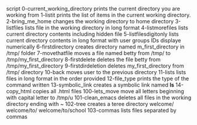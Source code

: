 script 0-current_working_directory prints the current directory you are working from
1-listit prints the list of items in the current working directory.
2-bring_me_home changes the working directory to home directory
3-listfiles lists file in the working directory in long format
4-listmorefiles lists current directory contents including hidden file
5-listfilesdigitonly lists current directory contents in long format with user groups  IDs displaye numerically
6-firstdirectory creates directory named m_first_directory in /tmp/ folder
7-movethatfile moves a file named betty from /tmp/ to /tmp/my_first_directory
8-firstdelete deletes the file betty from /tmp/my_first_directory
9-firstdirdeletion deletes my_first_directory from /tmp/ directory
10-back moves user to the previous directory
11-lists lists files in long format in the order provided
12-file_type prints the type of the command written
13-symbolic_link creates a symbolic link named __ls__
14-copy_html copies all .html files
100-lets_move move all letters beginning with capital letter to /tmp/u
101-clean_emacs deletes all files in the working directory ending with ~
102-tree creates a teree directory welcome/ welcome/to/ welcome/to/school
103-commas lists files separated by commas
